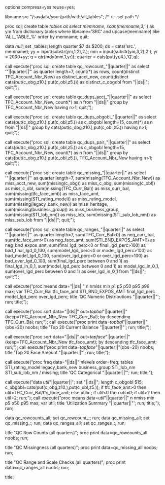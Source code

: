 options compress=yes reuse=yes;

libname src "/sasdata/your/path/with/all_tables";  /* <-- set path */

proc sql;
  create table _tables as
  select memname,
         scan(memname,3,'_') as ym
  from dictionary.tables
  where libname='SRC' and upcase(memname) like 'ALL_TABLE_%'
  order by memname;
quit;

data _null_;
  set _tables;
  length quarter $7 ds $200;
  ds = cats('src.', memname);
  yy = input(substr(ym,1,2),2.);
  mm = input(substr(ym,3,2),2.);
  yr = 2000+yy;
  q  = qtr(mdy(mm,1,yr));
  quarter = cats(put(yr,4.),'Q',q);

  call execute("proc sql; create table qc_rowcount_"||quarter||" as
                 select '"||quarter||"' as quarter length=7,
                        count(*) as rows,
                        count(distinct TFC_Account_Nbr_New) as distinct_acct_new,
                        count(distinct cats(put(c_obg,z10.),put(c_obl,z5.))) as distinct_c_obgobl
                 from "||ds||"; quit;");

  call execute("proc sql; create table qc_dups_acct_"||quarter||" as
                 select TFC_Account_Nbr_New, count(*) as n
                 from "||ds||"
                 group by TFC_Account_Nbr_New
                 having n>1; quit;");

  call execute("proc sql; create table qc_dups_obgobl_"||quarter||" as
                 select cats(put(c_obg,z10.),put(c_obl,z5.)) as c_obgobl length=15, count(*) as n
                 from "||ds||"
                 group by cats(put(c_obg,z10.),put(c_obl,z5.))
                 having n>1; quit;");

  call execute("proc sql; create table qc_dups_pair_"||quarter||" as
                 select cats(put(c_obg,z10.),put(c_obl,z5.)) as c_obgobl length=15,
                        TFC_Account_Nbr_New,
                        count(*) as n
                 from "||ds||"
                 group by cats(put(c_obg,z10.),put(c_obl,z5.)), TFC_Account_Nbr_New
                 having n>1; quit;");

  call execute("proc sql; create table qc_missing_"||quarter||" as
                 select '"||quarter||"' as quarter length=7,
                        sum(missing(TFC_Account_Nbr_New)) as miss_acct_new,
                        sum(missing(c_obg)) as miss_c_obg,
                        sum(missing(c_obl)) as miss_c_obl,
                        sum(missing(TFC_Curr_Bal)) as miss_curr_bal,
                        sum(missing(tfc_face_amt)) as miss_face_amt,
                        sum(missing(STI_rating_model)) as miss_rating_model,
                        sum(missing(legacy_bank_new)) as miss_heritage,
                        sum(missing(business_group)) as miss_business_group,
                        sum(missing(STI_lob_nm)) as miss_lob,
                        sum(missing(STI_sub_lob_nm)) as miss_sub_lob
                 from "||ds||"; quit;");

  call execute("proc sql; create table qc_ranges_"||quarter||" as
                 select '"||quarter||"' as quarter length=7,
                        sum(TFC_Curr_Bal<0) as neg_curr_bal,
                        sum(tfc_face_amt<0) as neg_face_amt,
                        sum(STI_BND_EXPOS_AMT<0) as neg_bnd_expos_amt,
                        sum(final_lgd_perc<0 or final_lgd_perc>100) as bad_final_lgd_0_100,
                        sum(model_lgd_perc<0 or model_lgd_perc>100) as bad_model_lgd_0_100,
                        sum(over_lgd_perc<0 or over_lgd_perc>100) as bad_over_lgd_0_100,
                        sum(final_lgd_perc between 0 and 1)  as final_lgd_in_0_1,
                        sum(model_lgd_perc between 0 and 1)  as model_lgd_in_0_1,
                        sum(over_lgd_perc  between 0 and 1)  as over_lgd_in_0_1
                 from "||ds||"; quit;");

  call execute("proc means data="||ds||" n nmiss min p1 p5 p50 p95 p99 max;
                 var TFC_Curr_Bal tfc_face_amt STI_BND_EXPOS_AMT final_lgd_perc model_lgd_perc over_lgd_perc;
                 title 'QC Numeric Distributions "||quarter||"'; run; title;");

  call execute("proc sort data="||ds||" out=_topbal_"||quarter||"(keep=TFC_Account_Nbr_New TFC_Curr_Bal); by descending TFC_Curr_Bal; run;");
  call execute("proc print data=_topbal_"||quarter||"(obs=20) noobs; title 'Top 20 Current Balance "||quarter||"'; run; title;");

  call execute("proc sort data="||ds||" out=_topface_"||quarter||"(keep=TFC_Account_Nbr_New tfc_face_amt); by descending tfc_face_amt; run;");
  call execute("proc print data=_topface_"||quarter||"(obs=20) noobs; title 'Top 20 Face Amount "||quarter||"'; run; title;");

  call execute("proc freq data="||ds||" nlevels order=freq;
                 tables STI_rating_model legacy_bank_new business_group STI_lob_nm STI_sub_lob_nm / missing;
                 title 'QC Categorical "||quarter||"'; run; title;");

  call execute("data _util_"||quarter||"; set "||ds||";
                 length c_obgobl $15; c_obgobl=cats(put(c_obg,z10.),put(c_obl,z5.));
                 if tfc_face_amt>0 then util=TFC_Curr_Bal/tfc_face_amt; else util=.;
                 if util<0 then util=0; if util>2 then util=2; run;");
  call execute("proc means data=_util_"||quarter||" n nmiss min p5 p50 p95 max; var util; title 'Utilization Summary "||quarter||"'; run; title;");
run;

data qc_rowcounts_all; set qc_rowcount_:; run;
data qc_missing_all;   set qc_missing_:;   run;
data qc_ranges_all;    set qc_ranges_:;    run;

title "QC Row Counts (all quarters)";
proc print data=qc_rowcounts_all noobs; run;

title "QC Missingness (all quarters)";
proc print data=qc_missing_all noobs; run;

title "QC Range and Scale Checks (all quarters)";
proc print data=qc_ranges_all noobs; run;

title;
